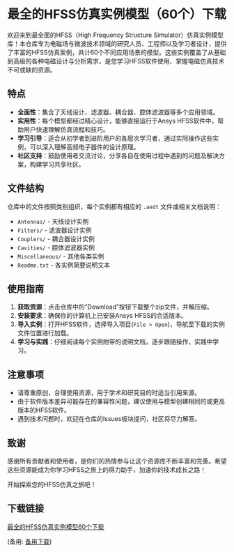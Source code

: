 # 最全的HFSS仿真实例模型（60个）下载

欢迎来到最全面的HFSS（High Frequency Structure Simulator）仿真实例模型库！本仓库专为电磁场与微波技术领域的研究人员、工程师以及学习者设计，提供了丰富的HFSS仿真案例，共计60个不同应用场景的模型。这些实例覆盖了从基础到高级的各种电磁设计与分析需求，是您学习HFSS软件使用、掌握电磁仿真技术不可或缺的资源。

## 特点

- **全面性**：集合了天线设计、滤波器、耦合器、腔体滤波器等多个应用领域。
- **实用性**：每个模型都经过精心设计，能够直接运行于Ansys HFSS软件中，帮助用户快速理解仿真流程和技巧。
- **学习引导**：适合从初学者到进阶用户的各层次学习者，通过实际操作这些实例，可以深入理解高频电子器件的设计原理。
- **社区支持**：鼓励使用者交流讨论，分享各自在使用过程中遇到的问题及解决方案，构建学习共享社区。

## 文件结构

仓库中的文件按照类别组织，每个实例都有相应的 `.aedt` 文件或相关文档说明：
- `Antennas/` - 天线设计实例
- `Filters/` - 滤波器设计实例
- `Couplers/` - 耦合器设计实例
- `Cavities/` - 腔体滤波器实例
- `Miscellaneous/` - 其他各类实例
- `Readme.txt` - 各实例简要说明文本

## 使用指南

1. **获取资源**：点击仓库中的“Download”按钮下载整个zip文件，并解压缩。
2. **安装要求**：确保你的计算机上已安装Ansys HFSS的合适版本。
3. **导入实例**：打开HFSS软件，选择导入项目(`File > Open`)，导航至下载的实例文件位置进行加载。
4. **学习与实践**：仔细阅读每个实例附带的说明文档，逐步跟随操作，实践中学习。

## 注意事项

- 请尊重原创，合理使用资源，用于学术和研究目的时适当引用来源。
- 由于软件版本差异可能存在的兼容性问题，建议使用与模型创建相同的或更高版本的HFSS软件。
- 遇到技术问题时，欢迎在仓库的Issues板块提问，社区将尽力解答。

## 致谢

感谢所有贡献者和使用者，是你们的热情参与让这个资源库不断丰富和完善。希望这些资源能成为你学习HFSS之旅上的得力助手，加速你的技术成长之路！

开始探索您的HFSS仿真之旅吧！

## 下载链接
[最全的HFSS仿真实例模型60个下载](https://pan.quark.cn/s/4cff0d606554) 

(备用: [备用下载](https://pan.baidu.com/s/1Fnaf076Be9byn1D0aOSVpA?pwd=vgcb))
